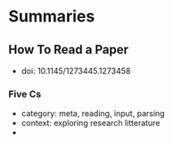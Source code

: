 # Summaries

## How To Read a Paper
- doi: 10.1145/1273445.1273458

### Five Cs
- category: meta, reading, input, parsing
- context: exploring research litterature
- 
